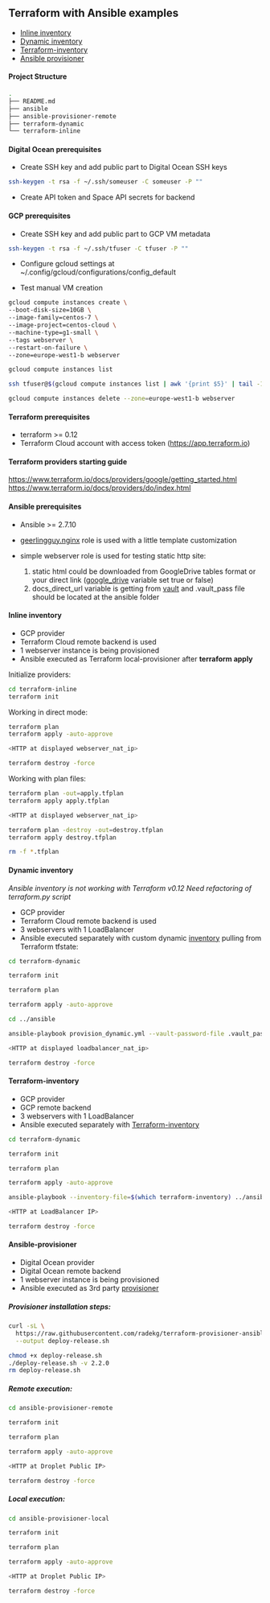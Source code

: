 ## Terraform with Ansible examples

- [Inline inventory](https://github.com/silazare/terraform-ansible#inline-inventory)
- [Dynamic inventory](https://github.com/silazare/terraform-ansible#dynamic-inventory)
- [Terraform-inventory](https://github.com/silazare/terraform-ansible#terraform-inventory)
- [Ansible provisioner](https://github.com/silazare/terraform-ansible#ansible-provisioner)

#### Project Structure

```sh
.
├── README.md
├── ansible
├── ansible-provisioner-remote
├── terraform-dynamic
└── terraform-inline
```

#### Digital Ocean prerequisites

- Create SSH key and add public part to Digital Ocean SSH keys
```sh
ssh-keygen -t rsa -f ~/.ssh/someuser -C someuser -P ""
```

- Create API token and Space API secrets for backend

#### GCP prerequisites

- Create SSH key and add public part to GCP VM metadata
```sh
ssh-keygen -t rsa -f ~/.ssh/tfuser -C tfuser -P ""
```

- Configure gcloud settings at ~/.config/gcloud/configurations/config_default

- Test manual VM creation
```sh
gcloud compute instances create \
--boot-disk-size=10GB \
--image-family=centos-7 \
--image-project=centos-cloud \
--machine-type=g1-small \
--tags webserver \
--restart-on-failure \
--zone=europe-west1-b webserver

gcloud compute instances list

ssh tfuser@$(gcloud compute instances list | awk '{print $5}' | tail -1) -i ~/.ssh/tfuser

gcloud compute instances delete --zone=europe-west1-b webserver
```

#### Terraform prerequisites
- terraform >= 0.12
- Terraform Cloud account with access token (https://app.terraform.io)

#### Terraform providers starting guide

https://www.terraform.io/docs/providers/google/getting_started.html
https://www.terraform.io/docs/providers/do/index.html

#### Ansible prerequisites

- Ansible >= 2.7.10
- [geerlingguy.nginx](https://github.com/geerlingguy/ansible-role-nginx) role is used with a little template customization
- simple webserver role is used for testing static http site:

  1) static html could be downloaded from GoogleDrive tables format or your direct link ([google_drive](./ansible/roles/webserver/defaults/main.yml) variable set true or false)
  2) docs_direct_url variable is getting from [vault](./ansible/roles/webserver/vars/secret_example.yml) and .vault_pass file should be located at the ansible folder


#### Inline inventory

- GCP provider
- Terraform Cloud remote backend is used
- 1 webserver instance is being provisioned
- Ansible executed as Terraform local-provisioner after **terraform apply**

Initialize providers:
```sh
cd terraform-inline
terraform init
```

Working in direct mode:
```sh
terraform plan
terraform apply -auto-approve

<HTTP at displayed webserver_nat_ip>

terraform destroy -force
```

Working with plan files:
```sh
terraform plan -out=apply.tfplan
terraform apply apply.tfplan

<HTTP at displayed webserver_nat_ip>

terraform plan -destroy -out=destroy.tfplan
terraform apply destroy.tfplan

rm -f *.tfplan
```

#### Dynamic inventory

*Ansible inventory is not working with Terraform v0.12*
*Need refactoring of terraform.py script*

- GCP provider
- Terraform Cloud remote backend is used
- 3 webservers with 1 LoadBalancer
- Ansible executed separately with custom dynamic [inventory](https://github.com/express42/terraform-ansible-example/blob/master/ansible/dynamic_inventory.sh) pulling from Terraform tfstate:


```sh
cd terraform-dynamic

terraform init

terraform plan

terraform apply -auto-approve

cd ../ansible

ansible-playbook provision_dynamic.yml --vault-password-file .vault_pass

<HTTP at displayed loadbalancer_nat_ip>

terraform destroy -force
```

#### Terraform-inventory

- GCP provider
- GCP remote backend
- 3 webservers with 1 LoadBalancer
- Ansible executed separately with [Terraform-inventory](https://github.com/adammck/terraform-inventory)

```sh
cd terraform-dynamic

terraform init

terraform plan

terraform apply -auto-approve

ansible-playbook --inventory-file=$(which terraform-inventory) ../ansible/provision_tf_inventory.yml --vault-password-file ../ansible/.vault_pass

<HTTP at LoadBalancer IP>

terraform destroy -force
```

#### Ansible-provisioner

- Digital Ocean provider
- Digital Ocean remote backend
- 1 webserver instance is being provisioned
- Ansible executed as 3rd party [provisioner](https://github.com/radekg/terraform-provisioner-ansible)

##### Provisioner installation steps:

```sh
curl -sL \
  https://raw.githubusercontent.com/radekg/terraform-provisioner-ansible/master/bin/deploy-release.sh \
  --output deploy-release.sh

chmod +x deploy-release.sh
./deploy-release.sh -v 2.2.0
rm deploy-release.sh
```

##### Remote execution:

```sh
cd ansible-provisioner-remote

terraform init

terraform plan

terraform apply -auto-approve

<HTTP at Droplet Public IP>

terraform destroy -force
```

##### Local execution:

```sh
cd ansible-provisioner-local

terraform init

terraform plan

terraform apply -auto-approve

<HTTP at Droplet Public IP>

terraform destroy -force
```